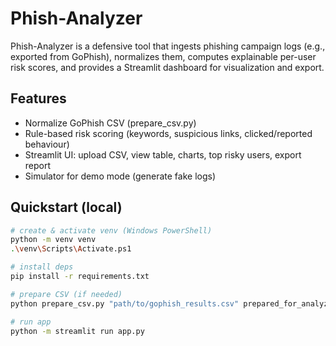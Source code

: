 # Phish-Analyzer

Phish-Analyzer is a defensive tool that ingests phishing campaign logs (e.g., exported from GoPhish),
normalizes them, computes explainable per-user risk scores, and provides a Streamlit dashboard for visualization and export.

## Features
- Normalize GoPhish CSV (prepare_csv.py)
- Rule-based risk scoring (keywords, suspicious links, clicked/reported behaviour)
- Streamlit UI: upload CSV, view table, charts, top risky users, export report
- Simulator for demo mode (generate fake logs)

## Quickstart (local)
```bash
# create & activate venv (Windows PowerShell)
python -m venv venv
.\venv\Scripts\Activate.ps1

# install deps
pip install -r requirements.txt

# prepare CSV (if needed)
python prepare_csv.py "path/to/gophish_results.csv" prepared_for_analyzer.csv

# run app
python -m streamlit run app.py
